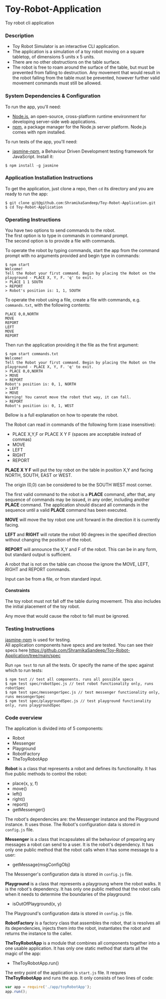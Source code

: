 # Toy-Robot-Application
Toy robot cli application

### Description

- Toy Robot Simulator is an interactive CLI application.
- The application is a simulation of a toy robot moving on a square tabletop, of dimensions 5 units x 5 units.    
- There are no other obstructions on the table surface.   
- The robot is free to roam around the surface of the table, but must be prevented from falling to destruction. Any movement that would result in the robot falling from the table must be prevented, however further valid movement commands must still be allowed.   


### System Dependencies & Configuration

To run the app, you'll need:

* [Node.js](https://nodejs.org/en/download/), an open-source, cross-platform runtime environment for developing server-side web applications.     
* [npm](https://www.npmjs.com/), a package manager for the Node.js server platform. Node.js comes with npm installed.   

To run tests of the app, you'll need:

* [jasmine-npm](https://github.com/jasmine/jasmine-npm), a Behaviour Driven Development testing framework for JavaScript. Install it:

```
$ npm install -g jasmine
```

### Application Installation Instructions

To get the application, just clone a repo, then `cd` its directory and you are ready to run the app:

```
$ git clone git@github.com:ShramikaSandeep/Toy-Robot-Application.git
$ cd Toy-Robot-Application
```

### Operating Instructions

You have two options to send commands to the robot.   
The first option is to type in commands in command prompt.   
The second option is to provide a file with commands.   

To operate the robot by typing commands, start the app from the command prompt with no arguments provided and begin type in commands:

```
$ npm start
Welcome!
Tell the Robot your first command. Begin by placing the Robot on the playground - PLACE X, Y, F. 'q' to exit.
> PLACE 1 1 SOUTH
> REPORT
> Robot's position is: 1, 1, SOUTH
```

To operate the robot using a file, create a file with commands, e.g. `commands.txt`, with the following contents:

```
PLACE 0,0,NORTH
MOVE
REPORT
LEFT
MOVE
REPORT
```

Then run the application providing it the file as the first argument:

```
$ npm start commands.txt
Welcome!
Tell the Robot your first command. Begin by placing the Robot on the playground - PLACE X, Y, F. 'q' to exit.
> PLACE 0,0,NORTH
> MOVE
> REPORT
Robot's position is: 0, 1, NORTH
> LEFT
> MOVE
Warning! You cannot move the robot that way, it can fall.
> REPORT
Robot's position is: 0, 1, WEST
```

Bellow is a full explanation on how to operate the robot.

The Robot can read in commands of the following form (case insensitive):    
- PLACE X,Y,F or PLACE X Y F (spaces are acceptable instead of commas)
- MOVE
- LEFT
- RIGHT
- REPORT   

**PLACE X Y F** will put the toy robot on the table in position X,Y and facing NORTH, SOUTH, EAST or WEST.

The origin (0,0) can be considered to be the SOUTH WEST most corner.

The first valid command to the robot is a **PLACE** command, after that, any sequence of commands may be issued, in any order, including another **PLACE** command. The application should discard all commands in the sequence until a valid **PLACE** command has been executed.

**MOVE** will move the toy robot one unit forward in the direction it is currently facing.

**LEFT** and **RIGHT** will rotate the robot 90 degrees in the specified direction without changing the position of the robot.

**REPORT** will announce the X,Y and F of the robot. This can be in any form, but standard output is sufficient.

A robot that is not on the table can choose the ignore the MOVE, LEFT, RIGHT and REPORT commands.

Input can be from a file, or from standard input.

#### Constraints

The toy robot must not fall off the table during movement. This also includes the initial placement of the toy robot.

Any move that would cause the robot to fall must be ignored.

### Testing Instructions

[jasmine-npm](https://github.com/jasmine/jasmine-npm) is used for testing.    
All application components have specs and are tested. You can see their specs here https://github.com/ShramikaSandeep/Toy-Robot-Application/tree/main/spec

Run `npm test` to run all the tests. Or specify the name of the spec against which to run tests:

```
$ npm test // test all components. runs all possible specs
$ npm test spec/robotSpec.js // test robot functionality only, runs robotSpec
$ npm test spec/messengerSpec.js // test messenger functionality only, runs messengerSpec
$ npm test spec/playgroundSpec.js // test playground functionality only, runs playgroundSpec
```

### Code overview

The application is divided into of 5 components:

- Robot   
- Messenger   
- Playground    
- RobotFactory    
- TheToyRobotApp    

**Robot** is a class that represents a robot and defines its functionality. It has five public methods to control the robot:

- place(x, y, f)   
- move()    
- left()    
- right()   
- report()   
- getMessenger()  

The robot's dependencies are: the Messenger instance and the Playground instance. It uses those. The Robot's configuration data is stored in `config.js` file.   

**Messenger** is a class that incapsulates all the behaviour of preparing any messages a robot can send to a user. It is the robot's dependency. It has only one public method that the robot calls when it has some message to a user:    

- getMessage(msgConfigObj)    

The Messenger's configuration data is stored in `config.js` file.   

**Playground** is a class that represents a playgroung where the robot walks. It is the robot's dependency. It has only one public method that the robot calls when it needs to determine the boundaries of the playground:   

- isOutOfPlayground(x, y)   

The Playground's configuration data is stored in `config.js` file.   

**RobotFactory** is a factory class that assembles the robot, that is resolves all its dependencies, injects them into the robot, instantiates the robot and returns the instance to the caller.    

**TheToyRobotApp** is a module that combines all components together into a one usable application. It has only one static method that starts all the magic of the app:

- TheToyRobotApp.run()   

The entry point of the application is  `start.js` file. It requres **TheToyRobotApp** and runs the app. It only consists of two lines of code:

```javascript
var app = require('./app/toyRobotApp');
app.run();
```
